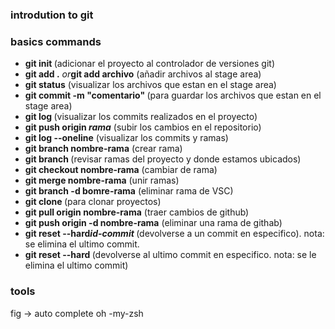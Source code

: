 ### introdution to git

### basics commands
- <strong>git init </strong> (adicionar el proyecto al controlador de versiones git)
- <strong> git add .</strong> <i>or</i><strong>git add archivo</strong>  (añadir archivos al stage area)
- <strong> git status</strong> (visualizar los archivos que estan en el stage area)
- <strong> git commit -m "comentario" </strong> (para guardar los archivos que estan en el stage area)
- <strong> git log </strong> (visualizar los commits realizados en el proyecto) 
- <strong> git push origin <i>rama</i></strong> (subir los cambios en el repositorio)
- <strong> git log --oneline</strong> (visualizar los commits y ramas)
- <strong> git branch nombre-rama</strong> (crear rama)
- <strong> git branch </strong> (revisar ramas del proyecto y donde estamos ubicados)
- <strong> git checkout nombre-rama</strong> (cambiar de rama)
- <strong> git merge nombre-rama</strong> (unir ramas)
- <strong>git branch -d bomre-rama</strong> (eliminar rama de VSC)
- <strong>git clone </strong> (para clonar proyectos)
- <strong>git pull origin nombre-rama</strong> (traer cambios de github)
- <strong>git push origin -d nombre-rama</strong> (eliminar una rama de githab)
- <strong>git reset --hard<i>id-commit</i> </strong> (devolverse a un commit en especifico). nota: se elimina el ultimo commit.
- <strong>git reset --hard </strong> (devolverse al ultimo commit en especifico. nota: se le elimina el ultimo commit)


 ### tools
 fig ->  auto complete
 oh -my-zsh